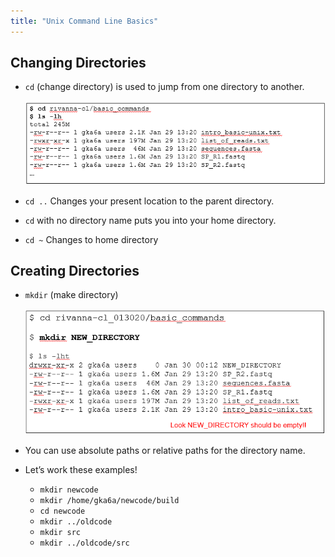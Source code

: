 ```yaml
---
title: "Unix Command Line Basics"
---
```


## Changing Directories

- `cd` (change directory) is used to jump from one directory to another.

  ![cd 1 image](img\cd1.png)

- `cd ..` Changes your present location to the parent directory.
- `cd` with no directory name puts you into your home directory.
- `cd ~` Changes to home directory

## Creating Directories

- `mkdir` (make directory)

  ![cd 1 image](img\cd2.png)

- You can use absolute paths or relative paths for the directory name.

- Let’s work these examples!
  - `mkdir newcode`
  - `mkdir /home/gka6a/newcode/build`
  - `cd newcode`
  - `mkdir ../oldcode`
  - `mkdir src`
  - `mkdir ../oldcode/src`
